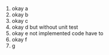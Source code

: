 1) okay a
2) okay b
3) okay c
4) okay d but without unit test
5) okay e not implemented code have to
6) okay f
7) g